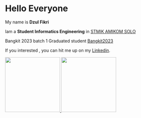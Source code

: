 # Hello Everyone 

My name is **Dzul Fikri**

Iam a **Student Informatics Engineering** in [STMIK AMIKOM SOLO](https://www.amikomsolo.ac.id/)

Bangkit 2023 batch 1 Graduated student [Bangkit2023](https://dashboard.bangkit.academy/login)

If you interested , you can hit me up on my [Linkedin](https://www.linkedin.com/in/dzul-fikri-7ab613271/).

<p align="left">
<a href="https://github.com/luzd628">
<img height="180em" src="https://github-readme-stats-eight-theta.vercel.app/api?username=luzd628&show_icons=true&theme=algolia&include_all_commits=true&count_private=true"/>
<img height="180em" src="https://github-readme-stats-eight-theta.vercel.app/api/top-langs/?username=luzd628&layout=compact&langs_count=8&theme=algolia"/>
</a>
</p>
